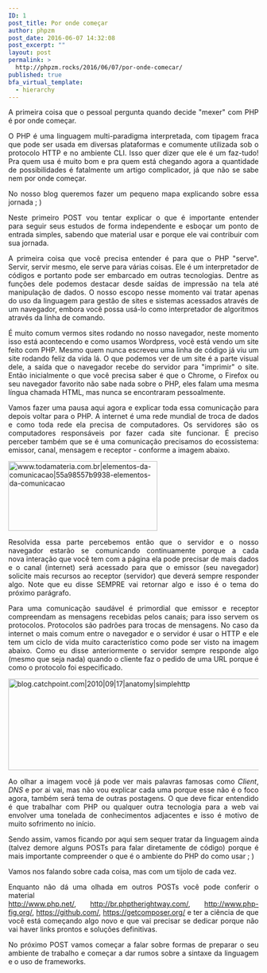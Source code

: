 ```yaml
---
ID: 1
post_title: Por onde começar
author: phpzm
post_date: 2016-06-07 14:32:08
post_excerpt: ""
layout: post
permalink: >
  http://phpzm.rocks/2016/06/07/por-onde-comecar/
published: true
bfa_virtual_template:
  - hierarchy
---
```

<p style="text-align: justify;">A primeira coisa que o pessoal pergunta quando decide "mexer" com PHP é por onde começar.</p>
<p style="text-align: justify;">O PHP é uma linguagem multi-paradigma interpretada, com tipagem fraca que pode ser usada em diversas plataformas e comumente utilizada sob o protocolo HTTP e no ambiente CLI. Isso quer dizer que ele é um faz-tudo! Pra quem usa é muito bom e pra quem está chegando agora a quantidade de possibilidades é fatalmente um artigo complicador, já que não se sabe nem por onde começar.</p>
<p style="text-align: justify;">No nosso blog queremos fazer um pequeno mapa explicando sobre essa jornada ; )</p>
<p style="text-align: justify;">Neste primeiro POST vou tentar explicar o que é importante entender para seguir seus estudos de forma independente e esboçar um ponto de entrada simples, sabendo que material usar e porque ele vai contribuir com sua jornada.</p>
<p style="text-align: justify;">A primeira coisa que você precisa entender é para que o PHP "serve". Servir, servir mesmo, ele serve para várias coisas. Ele é um interpretador de códigos e portanto pode ser embarcado em outras tecnologias. Dentre as funções dele podemos destacar desde saídas de impressão na tela até manipulação de dados. O nosso escopo nesse momento vai tratar apenas do uso da linguagem para gestão de sites e sistemas acessados através de um navegador, embora você possa usá-lo como interpretador de algoritmos através da linha de comando.</p>
<p style="text-align: justify;">É muito comum vermos sites rodando no nosso navegador, neste momento isso está acontecendo e como usamos Wordpress, você está vendo um site feito com PHP. Mesmo quem nunca escreveu uma linha de código já viu um site rodando feliz da vida lá. O que podemos ver de um site é a parte visual dele, a saída que o navegador recebe do servidor para "imprimir" o site. Então inicialmente o que você precisa saber é que o Chrome, o Firefox ou seu navegador favorito não sabe nada sobre o PHP, eles falam uma mesma língua chamada HTML, mas nunca se encontraram pessoalmente.</p>
<p style="text-align: justify;">Vamos fazer uma pausa aqui agora e explicar toda essa comunicação para depois voltar para o PHP. A internet é uma rede mundial de troca de dados e como toda rede ela precisa de computadores. Os servidores são os computadores responsáveis por fazer cada site funcionar. É preciso perceber também que se é uma comunicação precisamos do ecossistema: emissor, canal, mensagem e receptor - conforme a imagem abaixo.</p>
<p style="text-align: justify;"><img class="alignnone size-medium wp-image-34" src="http://phpzm.rocks/wp-content/uploads/2016/06/www.todamateria.com_.brelementos-da-comunicacao55a98557b9938-elementos-da-comunicacao-300x140.jpg" alt="www.todamateria.com.br|elementos-da-comunicacao|55a98557b9938-elementos-da-comunicacao" width="300" height="140" /></p>
<p style="text-align: justify;">Resolvida essa parte percebemos então que o servidor e o nosso navegador estarão se comunicando continuamente porque a cada nova interação que você tem com a página ela pode precisar de mais dados e o canal (internet) será acessado para que o emissor (seu navegador) solicite mais recursos ao receptor (servidor) que deverá sempre responder algo. Note que eu disse SEMPRE vai retornar algo e isso é o tema do próximo parágrafo.</p>
<p style="text-align: justify;">Para uma comunicação saudável é primordial que emissor e receptor compreendam as mensagens recebidas pelos canais; para isso servem os protocolos. Protocolos são padrões para trocas de mensagens. No caso da internet o mais comum entre o navegador e o servidor é usar o HTTP e ele tem um ciclo de vida muito característico como pode ser visto na imagem abaixo. Como eu disse anteriormente o servidor sempre responde algo (mesmo que seja nada) quando o cliente faz o pedido de uma URL porque é como o protocolo foi especificado.</p>
<p style="text-align: justify;"><img class="alignnone wp-image-33 size-full" src="http://phpzm.rocks/wp-content/uploads/2016/06/blog.catchpoint.com20100917anatomysimplehttp.png" alt="blog.catchpoint.com|2010|09|17|anatomy|simplehttp" width="632" height="184" /></p>
<p style="text-align: justify;">Ao olhar a imagem você já pode ver mais palavras famosas como <em>Client</em>, <em>DNS</em> e por ai vai, mas não vou explicar cada uma porque esse não é o foco agora, também será tema de outras postagens. O que deve ficar entendido é que trabalhar com PHP ou qualquer outra tecnologia para a web vai envolver uma tonelada de conhecimentos adjacentes e isso é motivo de muito sofrimento no início.</p>
<p style="text-align: justify;">Sendo assim, vamos ficando por aqui sem sequer tratar da linguagem ainda (talvez demore alguns POSTs para falar diretamente de código) porque é mais importante compreender o que é o ambiente do PHP do como usar ; )</p>
<p style="text-align: justify;">Vamos nos falando sobre cada coisa, mas com um tijolo de cada vez.</p>
<p style="text-align: justify;">Enquanto não dá uma olhada em outros POSTs você pode conferir o material <a href="http://php.net/manual/en/getting-started.php">http://www.php.net/</a>, <a href="http://br.phptherightway.com/">http://br.phptherightway.com/</a>, <a href="http://www.php-fig.org/">http://www.php-fig.org/</a>, <a href="https://github.com/">https://github.com/</a>, <a href="https://getcomposer.org/">https://getcomposer.org/</a> e ter a ciência de que você está começando algo novo e que vai precisar se dedicar porque não vai haver links prontos e soluções definitivas.</p>
<p style="text-align: justify;">No próximo POST vamos começar a falar sobre formas de preparar o seu ambiente de trabalho e começar a dar rumos sobre a sintaxe da linguagem e o uso de frameworks.</p>